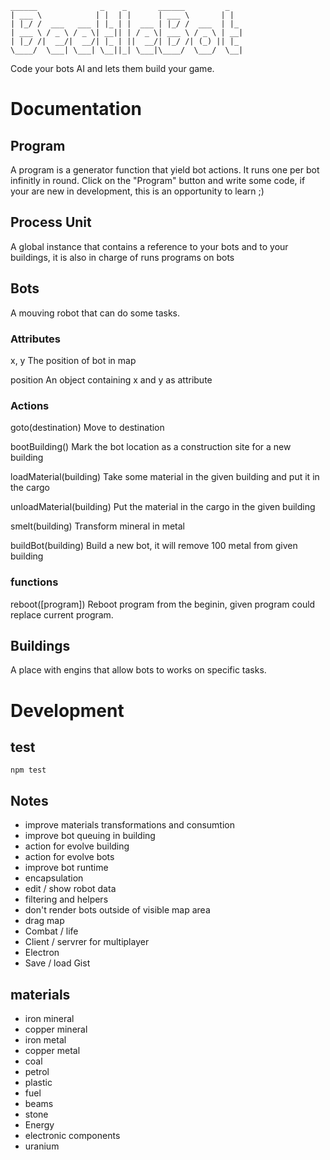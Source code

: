 
```
______              _    _       ______         _   
| ___ \            | |  | |      | ___ \       | |  
| |_/ /  ___   ___ | |_ | |  ___ | |_/ /  ___  | |_ 
| ___ \ / _ \ / _ \| __|| | / _ \| ___ \ / _ \ | __|
| |_/ /|  __/|  __/| |_ | ||  __/| |_/ /| (_) || |_ 
\____/  \___| \___| \__||_| \___|\____/  \___/  \__|
```

Code your bots AI and lets them build your game.


Documentation
=============


Program
-------

A program is a generator function that yield bot actions. It runs one per bot infinitly in round.
Click on the "Program" button and write some code, if your are new in development, this is an opportunity to learn ;)


Process Unit
------------

A global instance that contains a reference to your bots and to your buildings, 
it is also in charge of runs programs on bots


Bots
----

A mouving robot that can do some tasks.


### Attributes

x, y
    The position of bot in map

position
    An object containing x and y as attribute


### Actions

goto(destination)
    Move to destination

bootBuilding()
    Mark the bot location as a construction site for a new building

loadMaterial(building)
    Take some material in the given building and put it in the cargo

unloadMaterial(building)
    Put the material in the cargo in the given building

smelt(building)
    Transform mineral in metal

buildBot(building)
    Build a new bot, it will remove 100 metal from given building


### functions

reboot([program])
    Reboot program from the beginin, given program could replace current program.


Buildings
---------

A place with engins that allow bots to works on specific tasks.



Development
===========

test
----

```
npm test
```

Notes
-----

- improve materials transformations and consumtion
- improve bot queuing in building
- action for evolve building
- action for evolve bots
- improve bot runtime
- encapsulation
- edit / show robot data
- filtering and helpers
- don't render bots outside of visible map area
- drag map
- Combat / life
- Client / servrer for multiplayer
- Electron
- Save / load Gist


materials
---------

- iron mineral
- copper mineral
- iron metal
- copper metal
- coal
- petrol
- plastic
- fuel
- beams
- stone
- Energy
- electronic components
- uranium